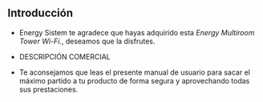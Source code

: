 ## Introducción

* Energy Sistem te agradece que hayas adquirido esta *Energy Multiroom Tower Wi-Fi.*, deseamos que la disfrutes.

* DESCRIPCIÓN COMERCIAL

* Te aconsejamos que leas el presente manual de usuario para sacar el máximo partido a tu producto de forma segura y aprovechando todas sus prestaciones.
